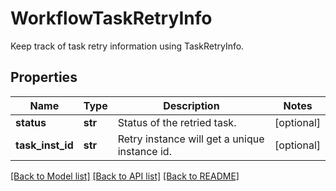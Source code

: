 # WorkflowTaskRetryInfo

Keep track of task retry information using TaskRetryInfo. 
## Properties
Name | Type | Description | Notes
------------ | ------------- | ------------- | -------------
**status** | **str** | Status of the retried task.   | [optional] 
**task_inst_id** | **str** | Retry instance will get a unique instance id.    | [optional] 

[[Back to Model list]](../README.md#documentation-for-models) [[Back to API list]](../README.md#documentation-for-api-endpoints) [[Back to README]](../README.md)


